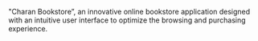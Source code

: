 "Charan Bookstore”, an innovative online bookstore application designed with an intuitive user interface to optimize the browsing and purchasing experience.
